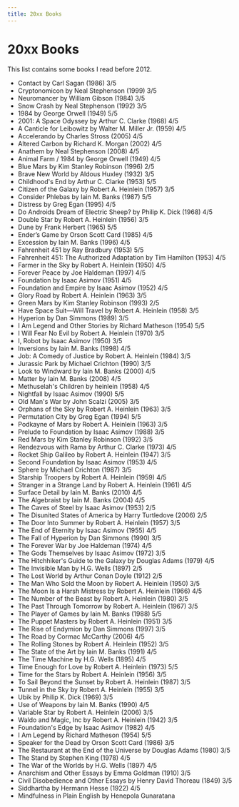 ```yaml
---
title: 20xx Books
---
```


# 20xx Books

This list contains some books I read before 2012.

- Contact by Carl Sagan (1986) 3/5
- Cryptonomicon by Neal Stephenson (1999) 3/5
- Neuromancer by William Gibson (1984) 3/5
- Snow Crash by Neal Stephenson (1992) 3/5
- 1984 by George Orwell (1949) 5/5
- 2001: A Space Odyssey by Arthur C. Clarke (1968) 4/5
- A Canticle for Leibowitz by Walter M. Miller Jr. (1959) 4/5
- Accelerando by Charles Stross (2005) 4/5
- Altered Carbon by Richard K. Morgan (2002) 4/5
- Anathem by Neal Stephenson (2008) 4/5
- Animal Farm / 1984 by George Orwell (1949) 4/5
- Blue Mars by Kim Stanley Robinson (1996) 2/5
- Brave New World by Aldous Huxley (1932) 3/5
- Childhood's End by Arthur C. Clarke (1953) 5/5
- Citizen of the Galaxy by Robert A. Heinlein (1957) 3/5
- Consider Phlebas by Iain M. Banks (1987) 5/5
- Distress by Greg Egan (1995) 4/5
- Do Androids Dream of Electric Sheep? by Philip K. Dick (1968) 4/5
- Double Star by Robert A. Heinlein (1956) 3/5
- Dune by Frank Herbert (1965) 5/5
- Ender’s Game by Orson Scott Card (1985) 4/5
- Excession by Iain M. Banks (1996) 4/5
- Fahrenheit 451 by Ray Bradbury (1953) 5/5
- Fahrenheit 451: The Authorized Adaptation by Tim Hamilton (1953) 4/5
- Farmer in the Sky by Robert A. Heinlein (1950) 4/5
- Forever Peace by Joe Haldeman (1997) 4/5
- Foundation by Isaac Asimov (1951) 4/5
- Foundation and Empire by Isaac Asimov (1952) 4/5
- Glory Road by Robert A. Heinlein (1963) 3/5
- Green Mars by Kim Stanley Robinson (1993) 2/5
- Have Space Suit—Will Travel by Robert A. Heinlein (1958) 3/5
- Hyperion by Dan Simmons (1989) 3/5
- I Am Legend and Other Stories by Richard Matheson (1954) 5/5
- I Will Fear No Evil by Robert A. Heinlein (1970) 3/5
- I, Robot by Isaac Asimov (1950) 3/5
- Inversions by Iain M. Banks (1998) 4/5
- Job: A Comedy of Justice by Robert A. Heinlein (1984) 3/5
- Jurassic Park by Michael Crichton (1990) 3/5
- Look to Windward by Iain M. Banks (2000) 4/5
- Matter by Iain M. Banks (2008) 4/5
- Methuselah's Children by heinlein (1958) 4/5
- Nightfall by Isaac Asimov (1990) 5/5
- Old Man's War by John Scalzi (2005) 3/5
- Orphans of the Sky by Robert A. Heinlein (1963) 3/5
- Permutation City by Greg Egan (1994) 5/5
- Podkayne of Mars by Robert A. Heinlein (1963) 3/5
- Prelude to Foundation by Isaac Asimov (1988) 3/5
- Red Mars by Kim Stanley Robinson (1992) 3/5
- Rendezvous with Rama by Arthur C. Clarke (1973) 4/5
- Rocket Ship Galileo by Robert A. Heinlein (1947) 3/5
- Second Foundation by Isaac Asimov (1953) 4/5
- Sphere by Michael Crichton (1987) 3/5
- Starship Troopers by Robert A. Heinlein (1959) 4/5
- Stranger in a Strange Land by Robert A. Heinlein (1961) 4/5
- Surface Detail by Iain M. Banks (2010) 4/5
- The Algebraist by Iain M. Banks (2004) 4/5
- The Caves of Steel by Isaac Asimov (1953) 2/5
- The Disunited States of America by Harry Turtledove (2006) 2/5
- The Door Into Summer by Robert A. Heinlein (1957) 3/5
- The End of Eternity by Isaac Asimov (1955) 4/5
- The Fall of Hyperion by Dan Simmons (1990) 3/5
- The Forever War by Joe Haldeman (1974) 4/5
- The Gods Themselves by Isaac Asimov (1972) 3/5
- The Hitchhiker's Guide to the Galaxy by Douglas Adams (1979) 4/5
- The Invisible Man by H.G. Wells (1897) 2/5
- The Lost World by Arthur Conan Doyle (1912) 2/5
- The Man Who Sold the Moon by Robert A. Heinlein (1950) 3/5
- The Moon Is a Harsh Mistress by Robert A. Heinlein (1966) 4/5
- The Number of the Beast by Robert A. Heinlein (1980) 3/5
- The Past Through Tomorrow by Robert A. Heinlein (1967) 3/5
- The Player of Games by Iain M. Banks (1988) 5/5
- The Puppet Masters by Robert A. Heinlein (1951) 3/5
- The Rise of Endymion by Dan Simmons (1997) 3/5
- The Road by Cormac McCarthy (2006) 4/5
- The Rolling Stones by Robert A. Heinlein (1952) 3/5
- The State of the Art by Iain M. Banks (1991) 4/5
- The Time Machine by H.G. Wells (1895) 4/5
- Time Enough for Love by Robert A. Heinlein (1973) 5/5
- Time for the Stars by Robert A. Heinlein (1956) 3/5
- To Sail Beyond the Sunset by Robert A. Heinlein (1987) 3/5
- Tunnel in the Sky by Robert A. Heinlein (1955) 3/5
- Ubik by Philip K. Dick (1969) 3/5
- Use of Weapons by Iain M. Banks (1990) 4/5
- Variable Star by Robert A. Heinlein (2006) 3/5
- Waldo and Magic, Inc by Robert A. Heinlein (1942) 3/5
- Foundation's Edge by Isaac Asimov (1982) 4/5
- I Am Legend by Richard Matheson (1954) 5/5
- Speaker for the Dead by Orson Scott Card (1986) 3/5
- The Restaurant at the End of the Universe by Douglas Adams (1980) 3/5
- The Stand by Stephen King (1978) 4/5
- The War of the Worlds by H.G. Wells (1897) 4/5
- Anarchism and Other Essays by Emma Goldman (1910) 3/5
- Civil Disobedience and Other Essays by Henry David Thoreau (1849) 3/5
- Siddhartha by Hermann Hesse (1922) 4/5
- Mindfulness in Plain English by Henepola Gunaratana
